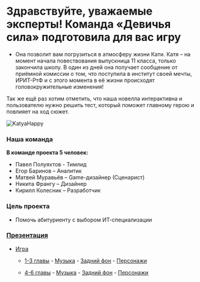 # Здравствуйте, уважаемые эксперты! Команда «Девичья сила» подготовила для вас игру

- Она позволит вам погрузиться в атмосферу жизни Кати. Катя – на момент начала повествования выпускница 11 класса, только закончила школу.
  В один из дней она получает сообщение от приёмной комиссии о том, что поступила в институт своей мечты, ИРИТ-РтФ и с этого момента в её жизни происходят головокружительные изменения!

Так же ещё раз хотим отметить, что наша новелла интерактивна и
пользователю нужно решить тест, который поможет главному герою и повлияет на ход сюжет.

![KatyaHappy](https://github.com/PandaST47/RenPY-Game-URFU/assets/152496661/abc67157-ff0b-43c9-aff4-3bc09335e093)

### Наша команда

**В команде проекта 5 человек:**

- Павел Полуяхтов - Тимлид
- Егор Баринов – Аналитик
- Матвей Муравьёв – Game-дизайнер (Сценарист)
- Никита Франгу – Дизайнер
- Кирилл Колесник – Разработчик

### Цель проекта

- Помочь абитуриенту с выбором ИТ-специализации

### [Презентация](https://vk.com/doc297912046_674511817?hash=xvjDAtajbegA3hXU4AviyGB7qljYwr2WObFq9oBrero&dl=cizM0l4UpLB26uC9eETw8GSs8uZt3Ej5GAV316iALM4)

- [Игра](https://github.com/PandaST47/RenPY-Game-URFU/releases/tag/Final)

  - [1-3 главы](https://github.com/PandaST47/RenPY-Game-URFU/tree/main/1-3%20chapter/1-3%20chapter%20music)
         - [Музыка](https://github.com/PandaST47/RenPY-Game-URFU/tree/main/1-3%20chapter/1-3%20chapter%20music)
         - [Задний фон](https://github.com/PandaST47/RenPY-Game-URFU/tree/main/1-3%20chapter/1-3%20chapter%20background)
         - [Персонажи](https://github.com/PandaST47/RenPY-Game-URFU/tree/main/1-3%20chapter/characters%201-3%20chapter)
         
  - [4-6 главы](https://github.com/PandaST47/RenPY-Game-URFU/tree/main/4-6chapter)
         - [Музыка](https://github.com/PandaST47/RenPY-Game-URFU/tree/main/4-6chapter/4-6%20chapter%20music)
         -  [Задний фон](https://github.com/PandaST47/RenPY-Game-URFU/tree/main/4-6chapter/4-6%20chapter%20background)
         -  [Персонажи](https://github.com/PandaST47/RenPY-Game-URFU/tree/main/4-6chapter/4-6%20characters)

